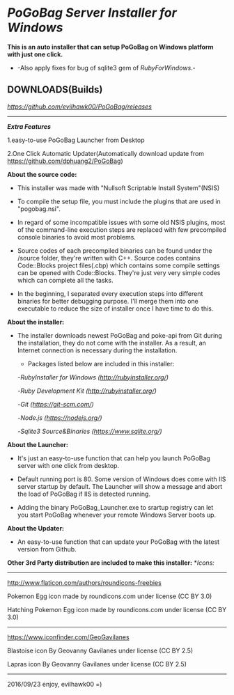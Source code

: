 ***PoGoBag Server Installer for Windows***
===============================================

**This is an auto installer that can setup PoGoBag on Windows platform with just one click.**

 - -Also apply fixes for bug of sqlite3 gem of *RubyForWindows.*-



**DOWNLOADS(Builds)**
----------------------------------------------------------------------------------------------
*https://github.com/evilhawk00/PoGoBag/releases*

----------------------------------------------------------------------------------------------
***Extra Features***

1.easy-to-use PoGoBag Launcher from Desktop

2.One Click Automatic Updater(Automatically download update from https://github.com/dphuang2/PoGoBag)

**About the source code:**

 - This installer was made with "Nullsoft Scriptable Install
   System"(NSIS)
   
 - To compile the setup file, you must include the plugins that are used
   in "pogobag.nsi".
 - In regard of some incompatible issues with some old NSIS plugins,
   most of the command-line execution steps are replaced with few
   precompiled console binaries to avoid most problems.

 

 - Source codes of each precompiled binaries can be found under the
   /source folder, they're  written with C++. Source codes contains Code::Blocks project files(.cbp) which contains some compile settings can be opened with Code::Blocks. They're just very very simple
   codes which can complete all the tasks.
 - In the beginning, I separated every execution steps into different
   binaries for better debugging purpose. I'll merge them into one
   executable to reduce the size of installer once I have time to do
   this.

**About the installer:**

 - The installer downloads newest PoGoBag and poke-api from Git during
   the installation, they do not come with the installer. As a result,
   an Internet connection is necessary during the installation.
    - Packages listed below are included in this installer:

     -*RubyInstaller for Windows   (http://rubyinstaller.org/)*

     -*Ruby Development Kit         (http://rubyinstaller.org/)*

     -*Git                                      (https://git-scm.com/)*

     -*Node.js                                (https://nodejs.org/)*

     -*Sqlite3 Source&Binaries    (https://www.sqlite.org/)*

**About the Launcher:**

 - It's just an easy-to-use function that can help you launch PoGoBag
   server with one click from desktop. 
   

 - Default running port is 80. Some version of Windows does come with IIS server startup by default. The Launcher will show a message and abort the load of PoGoBag if IIS is detected running.

 

 - Adding the binary PoGoBag_Launcher.exe  to srartup registry can let  
   you start PoGoBag whenever your remote Windows Server boots up.
 
**About the Updater:**
 - An easy-to-use function that can update your PoGoBag with the latest
   version from Github.

   



**Other 3rd Party distribution are included to make this installer:**
**Icons:* 
_____________________________________________________________________________________
http://www.flaticon.com/authors/roundicons-freebies

Pokemon Egg icon made by roundicons.com under license (CC BY 3.0)

Hatching Pokemon Egg icon made by roundicons.com under license (CC BY 3.0)
______________________________________________________________________________________
https://www.iconfinder.com/GeoGavilanes

Blastoise icon By Geovanny Gavilanes under license (CC BY 2.5)

Lapras icon By Geovanny Gavilanes under license (CC BY 2.5)
______________________________________________________________________________________








2016/09/23
enjoy,
evilhawk00 =)

